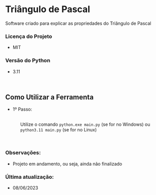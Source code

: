 <div>
  <h1>Triângulo de Pascal</h1>
  <p>Software criado para explicar as propriedades do Triângulo de Pascal</p>
</div>
<div>
  <h3>Licença do Projeto</h3>
  <ul>
    <li>MIT</li>
  </ul>
</div>
<div>
  <h3>Versão do Python</h3>
  <ul>
    <li>3.11</li>
  </ul>
</div>
<br>
<div>
  <h2>Como Utilizar a Ferramenta</h2>
  <ul>
    <li>1º Passo:</li>
    <br>
    <ul>
      <p>Utilize o comando <code>python.exe main.py</code> (se for no Windows) ou <code>python3.11 main.py</code> (se for no Linux)</p>
    </ul>
</div>

<br>
<!--<div>
  <h2>Download do Executável para Windows<h2>
  <a href='https://www.mediafire.com/file/jxy4dsrljmxo10q/JogoDaVelha.exe/file'><img height='30px' src='https://img.shields.io/badge/-Download%20Windows-blue?style=for-the-badge'></a>
</div>-->
<div>
  <h3>Observações:</h3>
  <ul>
    <li>Projeto em andamento, ou seja, ainda não finalizado</li>
  </ul>
  <h3>Última atualização:</h3>
  <ul>
    <li>08/06/2023</li>
  </ul>
</div>
